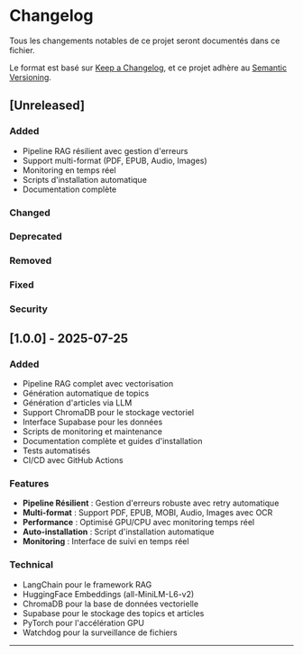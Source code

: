 # Changelog

Tous les changements notables de ce projet seront documentés dans ce fichier.

Le format est basé sur [Keep a Changelog](https://keepachangelog.com/en/1.0.0/),
et ce projet adhère au [Semantic Versioning](https://semver.org/spec/v2.0.0.html).

## [Unreleased]

### Added
- Pipeline RAG résilient avec gestion d'erreurs
- Support multi-format (PDF, EPUB, Audio, Images)
- Monitoring en temps réel
- Scripts d'installation automatique
- Documentation complète

### Changed

### Deprecated

### Removed

### Fixed

### Security

## [1.0.0] - 2025-07-25

### Added
- Pipeline RAG complet avec vectorisation
- Génération automatique de topics
- Génération d'articles via LLM
- Support ChromaDB pour le stockage vectoriel
- Interface Supabase pour les données
- Scripts de monitoring et maintenance
- Documentation complète et guides d'installation
- Tests automatisés
- CI/CD avec GitHub Actions

### Features
- **Pipeline Résilient** : Gestion d'erreurs robuste avec retry automatique
- **Multi-format** : Support PDF, EPUB, MOBI, Audio, Images avec OCR
- **Performance** : Optimisé GPU/CPU avec monitoring temps réel
- **Auto-installation** : Script d'installation automatique
- **Monitoring** : Interface de suivi en temps réel

### Technical
- LangChain pour le framework RAG
- HuggingFace Embeddings (all-MiniLM-L6-v2)
- ChromaDB pour la base de données vectorielle
- Supabase pour le stockage des topics et articles
- PyTorch pour l'accélération GPU
- Watchdog pour la surveillance de fichiers

---
